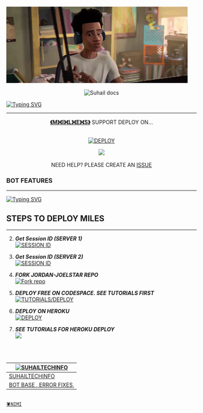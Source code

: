 ![](https://github.com/jamesxtreme/gif/blob/main/919.gif)

<p align="center">
    <img alt="Suhail docs" height="300" src="https://telegra.ph/file/5a06979ab4afb8ab7dccb.jpg">
  </a>
</p>


[![Typing SVG](https://readme-typing-svg.demolab.com/?lines=🕸HI+THERE🕸️;🕷IM+MILES🕷;🎧CREATED+BY+JORDAN-JOELSTAR🎧)](https://git.io/typing-svg)
</p>

---

<p align="center">
  <a href="https://github.com/jamesxtreme/JORDAN-JOELSTAR"><b>《M》《I》《L》《E》《S》</b></a> SUPPORT DEPLOY ON...
</p>

<p align="center">
    <br>
<a href='https://dashboard.heroku.com/new?template=https%3A%2F%2Fgithub.com%2Fjamesxtreme%2FJORDAN-JOELSTAR' target="_blank"><img alt='DEPLOY' src='https://img.shields.io/badge/-HEROKU-blue?style=for-the-badge&logo=heroku&logoColor=white'/></a>


</p>
<p align="center">
  <a href="https://youtu.be/3NdJb6_1cJM"><img src="https://img.shields.io/badge/CodeSpace-blue?colorA=%23ff000&colorB=%23017e40&style=for-the-badge&logo=git&logoColor=white"></a>
</p>
<p align="center">NEED HELP? PLEASE CREATE AN <a href="https://github.com/jamesxtreme/JORDAN-JOELSTAR/issues">ISSUE</a></p>
 



### BOT FEATURES
---
[![Typing SVG](https://readme-typing-svg.demolab.com/?lines=🕷ANIME,+AI,+GAMES,+FUN;MEDIA,+DOWNLOADER,+LOGO,+EDITS;GROUP,+CHATS,+PRIVACY,+GFX;STICKER,+EMAIL,+CONVERTER,+A-REPLY;AND+MUCH+MORE...🕸)](https://git.io/typing-svg)

##


 




    
   
## STEPS TO DEPLOY MILES
---
2. ***Get Session ID (SERVER 1)***
    <br>
<a href='https://jweb1-84e086460531.herokuapp.com/' target="_blank"><img alt='SESSION ID' src='https://img.shields.io/badge/Session_id-100000?style=for-the-badge&logo=scan&logoColor=blue&labelColor=black&color=black'/></a>

2. ***Get Session ID (SERVER 2)***
    <br>
<a href='https://replit.com/@jordanzzz4444/JJ-PAIR#index.js' target="_blank"><img alt='SESSION ID' src='https://img.shields.io/badge/Session_id_2-100000?style=for-the-badge&logo=scan&logoColor=blue&labelColor=black&color=black'/></a>


3.  ***FORK JORDAN-JOELSTAR REPO***
    <br>
<a href='https://github.com/jamesxtreme/JORDAN-JOELSTAR/fork' target="_blank"><img alt='Fork repo' src='https://img.shields.io/badge/Fork Repo-100000?style=for-the-badge&logo=scan&logoColor=blue&labelColor=black&color=black'/></a>

4. ***DEPLOY FREE ON CODESPACE. SEE TUTORIALS FIRST***
    <br>
<a href='https://youtu.be/3NdJb6_1cJM?si=nLU3m8kcDN0x7OBT' target="_blank"><img alt='TUTORIALS/DEPLOY' src='https://img.shields.io/badge/TUTORIALS/DEPLOY -h?color=black&style=for-the-badge&logo=blue' width="96.35" height="28"/></a></p>

5.  ***DEPLOY ON HEROKU***
    <br>
<a href='https://dashboard.heroku.com/new?template=https%3A%2F%2Fgithub.com%2Fjamesxtreme%2FJORDAN-JOELSTAR' target="_blank"><img alt='DEPLOY' src='https://img.shields.io/badge/-DEPLOY-black?style=for-the-badge&logo=heroku&logoColor=blue'/></a>

6.  ***SEE TUTORIALS FOR HEROKU DEPLOY***
    <br>
<a href="https://youtu.be/d6FuP_ARfD0?si=N-g6s9ke9D1sHGCW"><img src="https://img.shields.io/badge/𝗬𝗢𝗨𝗧𝗨𝗕𝗘-black?style=watch%20video-critical?style=for-the-badge&logo=youtube&logoColor=blue">
   <br>
   




##

| [![SUHAILTECHINFO](https://telegra.ph/file/3d0ebc84bc5d6d7c5f262.jpg?lenght=50width=50)](https://github.com/SuhailTechInfo) |
|----|
| [SUHAILTECHINFO](https://github.com/SuhailTechInfo) |
|  BOT BASE , ERROR FIXES, |

  </div>
  
   ## 
  [`🕷NIMI`](https://wa.me/2349031432649)

